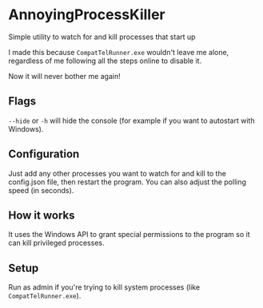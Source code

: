 # AnnoyingProcessKiller
Simple utility to watch for and kill processes that start up

I made this because `CompatTelRunner.exe` wouldn't leave me alone, regardless of me following all the steps online to disable it.

Now it will never bother me again!

## Flags
`--hide` or `-h` will hide the console (for example if you want to autostart with Windows).

## Configuration
Just add any other processes you want to watch for and kill to the config.json file, then restart the program. You can also adjust the polling speed (in seconds).

## How it works
It uses the Windows API to grant special permissions to the program so it can kill privileged processes.

## Setup
Run as admin if you're trying to kill system processes (like `CompatTelRunner.exe`).
